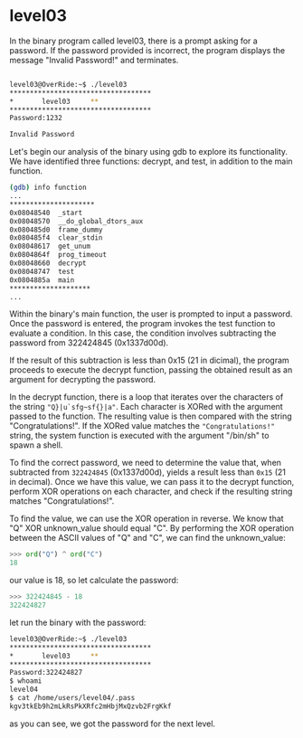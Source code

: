 # level03

In the binary program called level03, there is a prompt asking for a password. If the password provided is incorrect, the program displays the message "Invalid Password!" and terminates.

```bash

level03@OverRide:~$ ./level03
***********************************
*		level03		**
***********************************
Password:1232

Invalid Password
```
Let's begin our analysis of the binary using gdb to explore its functionality. We have identified three functions:  decrypt, and test, in addition to the main function.


```bash
(gdb) info function
...
*********************
0x08048540  _start
0x08048570  __do_global_dtors_aux
0x080485d0  frame_dummy
0x080485f4  clear_stdin
0x08048617  get_unum
0x0804864f  prog_timeout
0x08048660  decrypt
0x08048747  test
0x0804885a  main
********************
...
```

Within the binary's main function, the user is prompted to input a password. Once the password is entered, the program invokes the test function to evaluate a condition. In this case, the condition involves subtracting the password from 322424845 (0x1337d00d).

If the result of this subtraction is less than 0x15 (21 in dicimal), the program proceeds to execute the decrypt function, passing the obtained result as an argument for decrypting the password.

In the decrypt function, there is a loop that iterates over the characters of the string ``"Q}|u`sfg~sf{}|a"``. Each character is XORed with the argument passed to the function. The resulting value is then compared with the string "Congratulations!". If the XORed value matches the `"Congratulations!"` string, the system function is executed with the argument "/bin/sh" to spawn a shell.

To find the correct password, we need to determine the value that, when subtracted from `322424845` (0x1337d00d), yields a result less than `0x15` (21 in decimal). Once we have this value, we can pass it to the decrypt function, perform XOR operations on each character, and check if the resulting string matches "Congratulations!".


To find the value, we can use the XOR operation in reverse. We know that "Q" XOR unknown_value should equal "C". By performing the XOR operation between the ASCII values of "Q" and "C", we can find the unknown_value:

```python
>>> ord("Q") ^ ord("C")
18
```
our value is 18, so let calculate the password:

```python
>>> 322424845 - 18
322424827
```
let run the binary with the password:

```bash
level03@OverRide:~$ ./level03
***********************************
*		level03		**
***********************************
Password:322424827
$ whoami
level04
$ cat /home/users/level04/.pass
kgv3tkEb9h2mLkRsPkXRfc2mHbjMxQzvb2FrgKkf
```
as you can see, we got the password for the next level.